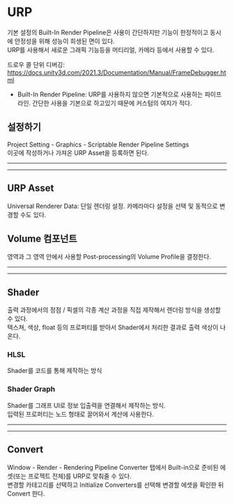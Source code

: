 # URP

기본 설정의 Built-In Render Pipeline은 사용이 간단하지만 기능이 한정적이고 동시에 안정성을 위해 성능이 희생된 면이 있다.  
URP를 사용해서 새로운 그래픽 기능등을 머티리얼, 카메라 등에서 사용할 수 있다.

드로우 콜 단위 디버깅: <https://docs.unity3d.com/2021.3/Documentation/Manual/FrameDebugger.html>

* Built-In Render Pipeline: URP를 사용하지 않으면 기본적으로 사용하는 파이프라인. 간단한 사용을 기본으로 하고있기 때문에 커스텀의 여지가 적다.

## 설정하기

Project Setting - Graphics - Scriptable Render Pipeline Settings  
이곳에 작성하거나 가져온 URP Asset을 등록하면 된다.

***
***

## URP Asset

Universal Renderer Data: 단일 렌더링 설정. 카메라마다 설정을 선택 및 동적으로 변경할 수도 있다.

## Volume 컴포넌트

영역과 그 영역 안에서 사용할 Post-processing의 Volume Profile을 결정한다.

***
***

## Shader

출력 과정에서의 정점 / 픽셀의 각종 계산 과정을 직접 제작해서 렌더링 방식을 생성할 수 있다.  
텍스쳐, 색상, float 등의 프로퍼티를 받아서 Shader에서 처리한 결과로 출력 색상이 나온다.

### HLSL

Shader를 코드를 통해 제작하는 방식

### Shader Graph

Shader를 그래프 UI로 정보 입출력을 연결해서 제작하는 방식.  
입력된 프로퍼티는 노드 형태로 끌어와서 계산에 사용한다.

***
***

## Convert

Window - Render - Rendering Pipeline Converter 탭에서 Built-in으로 준비된 에셋(또는 프로젝트 전체)를 URP로 맞춰줄 수 있다.  
변경할 카테고리를 선택하고 Initialize Converters를 선택해 변경할 에셋을 확인한 뒤 Convert 한다.
